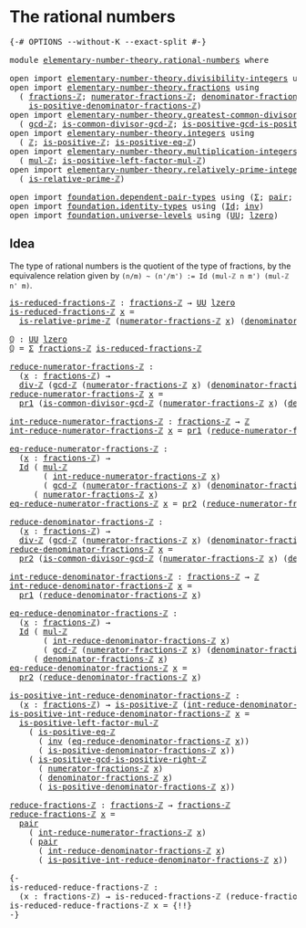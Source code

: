 # The rational numbers

<pre class="Agda"><a id="33" class="Symbol">{-#</a> <a id="37" class="Keyword">OPTIONS</a> <a id="45" class="Pragma">--without-K</a> <a id="57" class="Pragma">--exact-split</a> <a id="71" class="Symbol">#-}</a>

<a id="76" class="Keyword">module</a> <a id="83" href="elementary-number-theory.rational-numbers.html" class="Module">elementary-number-theory.rational-numbers</a> <a id="125" class="Keyword">where</a>

<a id="132" class="Keyword">open</a> <a id="137" class="Keyword">import</a> <a id="144" href="elementary-number-theory.divisibility-integers.html" class="Module">elementary-number-theory.divisibility-integers</a> <a id="191" class="Keyword">using</a> <a id="197" class="Symbol">(</a><a id="198" href="elementary-number-theory.divisibility-integers.html#2180" class="Function">div-ℤ</a><a id="203" class="Symbol">)</a>
<a id="205" class="Keyword">open</a> <a id="210" class="Keyword">import</a> <a id="217" href="elementary-number-theory.fractions.html" class="Module">elementary-number-theory.fractions</a> <a id="252" class="Keyword">using</a>
  <a id="260" class="Symbol">(</a> <a id="262" href="elementary-number-theory.fractions.html#1041" class="Function">fractions-ℤ</a><a id="273" class="Symbol">;</a> <a id="275" href="elementary-number-theory.fractions.html#1094" class="Function">numerator-fractions-ℤ</a><a id="296" class="Symbol">;</a> <a id="298" href="elementary-number-theory.fractions.html#1271" class="Function">denominator-fractions-ℤ</a><a id="321" class="Symbol">;</a>
    <a id="327" href="elementary-number-theory.fractions.html#1383" class="Function">is-positive-denominator-fractions-ℤ</a><a id="362" class="Symbol">)</a>
<a id="364" class="Keyword">open</a> <a id="369" class="Keyword">import</a> <a id="376" href="elementary-number-theory.greatest-common-divisor-integers.html" class="Module">elementary-number-theory.greatest-common-divisor-integers</a> <a id="434" class="Keyword">using</a>
  <a id="442" class="Symbol">(</a> <a id="444" href="elementary-number-theory.greatest-common-divisor-integers.html#4655" class="Function">gcd-ℤ</a><a id="449" class="Symbol">;</a> <a id="451" href="elementary-number-theory.greatest-common-divisor-integers.html#6036" class="Function">is-common-divisor-gcd-ℤ</a><a id="474" class="Symbol">;</a> <a id="476" href="elementary-number-theory.greatest-common-divisor-integers.html#6798" class="Function">is-positive-gcd-is-positive-right-ℤ</a><a id="511" class="Symbol">)</a>
<a id="513" class="Keyword">open</a> <a id="518" class="Keyword">import</a> <a id="525" href="elementary-number-theory.integers.html" class="Module">elementary-number-theory.integers</a> <a id="559" class="Keyword">using</a>
  <a id="567" class="Symbol">(</a> <a id="569" href="elementary-number-theory.integers.html#1789" class="Function">ℤ</a><a id="570" class="Symbol">;</a> <a id="572" href="elementary-number-theory.integers.html#7266" class="Function">is-positive-ℤ</a><a id="585" class="Symbol">;</a> <a id="587" href="elementary-number-theory.integers.html#7694" class="Function">is-positive-eq-ℤ</a><a id="603" class="Symbol">)</a>
<a id="605" class="Keyword">open</a> <a id="610" class="Keyword">import</a> <a id="617" href="elementary-number-theory.multiplication-integers.html" class="Module">elementary-number-theory.multiplication-integers</a> <a id="666" class="Keyword">using</a>
  <a id="674" class="Symbol">(</a> <a id="676" href="elementary-number-theory.multiplication-integers.html#2216" class="Function">mul-ℤ</a><a id="681" class="Symbol">;</a> <a id="683" href="elementary-number-theory.multiplication-integers.html#19019" class="Function">is-positive-left-factor-mul-ℤ</a><a id="712" class="Symbol">)</a>
<a id="714" class="Keyword">open</a> <a id="719" class="Keyword">import</a> <a id="726" href="elementary-number-theory.relatively-prime-integers.html" class="Module">elementary-number-theory.relatively-prime-integers</a> <a id="777" class="Keyword">using</a>
  <a id="785" class="Symbol">(</a> <a id="787" href="elementary-number-theory.relatively-prime-integers.html#479" class="Function">is-relative-prime-ℤ</a><a id="806" class="Symbol">)</a>

<a id="809" class="Keyword">open</a> <a id="814" class="Keyword">import</a> <a id="821" href="foundation.dependent-pair-types.html" class="Module">foundation.dependent-pair-types</a> <a id="853" class="Keyword">using</a> <a id="859" class="Symbol">(</a><a id="860" href="foundation-core.dependent-pair-types.html#502" class="Record">Σ</a><a id="861" class="Symbol">;</a> <a id="863" href="foundation-core.dependent-pair-types.html#575" class="InductiveConstructor">pair</a><a id="867" class="Symbol">;</a> <a id="869" href="foundation-core.dependent-pair-types.html#592" class="Field">pr1</a><a id="872" class="Symbol">;</a> <a id="874" href="foundation-core.dependent-pair-types.html#604" class="Field">pr2</a><a id="877" class="Symbol">)</a>
<a id="879" class="Keyword">open</a> <a id="884" class="Keyword">import</a> <a id="891" href="foundation.identity-types.html" class="Module">foundation.identity-types</a> <a id="917" class="Keyword">using</a> <a id="923" class="Symbol">(</a><a id="924" href="foundation-core.identity-types.html#641" class="Datatype">Id</a><a id="926" class="Symbol">;</a> <a id="928" href="foundation-core.identity-types.html#1552" class="Function">inv</a><a id="931" class="Symbol">)</a>
<a id="933" class="Keyword">open</a> <a id="938" class="Keyword">import</a> <a id="945" href="foundation.universe-levels.html" class="Module">foundation.universe-levels</a> <a id="972" class="Keyword">using</a> <a id="978" class="Symbol">(</a><a id="979" href="foundation-core.universe-levels.html#222" class="Primitive">UU</a><a id="981" class="Symbol">;</a> <a id="983" href="Agda.Primitive.html#764" class="Primitive">lzero</a><a id="988" class="Symbol">)</a>
</pre>
## Idea

The type of rational numbers is the quotient of the type of fractions, by the equivalence relation given by `(n/m) ~ (n'/m') := Id (mul-ℤ n m') (mul-ℤ n' m)`.

<pre class="Agda"><a id="is-reduced-fractions-ℤ"></a><a id="1172" href="elementary-number-theory.rational-numbers.html#1172" class="Function">is-reduced-fractions-ℤ</a> <a id="1195" class="Symbol">:</a> <a id="1197" href="elementary-number-theory.fractions.html#1041" class="Function">fractions-ℤ</a> <a id="1209" class="Symbol">→</a> <a id="1211" href="foundation-core.universe-levels.html#222" class="Primitive">UU</a> <a id="1214" href="Agda.Primitive.html#764" class="Primitive">lzero</a>
<a id="1220" href="elementary-number-theory.rational-numbers.html#1172" class="Function">is-reduced-fractions-ℤ</a> <a id="1243" href="elementary-number-theory.rational-numbers.html#1243" class="Bound">x</a> <a id="1245" class="Symbol">=</a>
  <a id="1249" href="elementary-number-theory.relatively-prime-integers.html#479" class="Function">is-relative-prime-ℤ</a> <a id="1269" class="Symbol">(</a><a id="1270" href="elementary-number-theory.fractions.html#1094" class="Function">numerator-fractions-ℤ</a> <a id="1292" href="elementary-number-theory.rational-numbers.html#1243" class="Bound">x</a><a id="1293" class="Symbol">)</a> <a id="1295" class="Symbol">(</a><a id="1296" href="elementary-number-theory.fractions.html#1271" class="Function">denominator-fractions-ℤ</a> <a id="1320" href="elementary-number-theory.rational-numbers.html#1243" class="Bound">x</a><a id="1321" class="Symbol">)</a>

<a id="ℚ"></a><a id="1324" href="elementary-number-theory.rational-numbers.html#1324" class="Function">ℚ</a> <a id="1326" class="Symbol">:</a> <a id="1328" href="foundation-core.universe-levels.html#222" class="Primitive">UU</a> <a id="1331" href="Agda.Primitive.html#764" class="Primitive">lzero</a>
<a id="1337" href="elementary-number-theory.rational-numbers.html#1324" class="Function">ℚ</a> <a id="1339" class="Symbol">=</a> <a id="1341" href="foundation-core.dependent-pair-types.html#502" class="Record">Σ</a> <a id="1343" href="elementary-number-theory.fractions.html#1041" class="Function">fractions-ℤ</a> <a id="1355" href="elementary-number-theory.rational-numbers.html#1172" class="Function">is-reduced-fractions-ℤ</a>

<a id="reduce-numerator-fractions-ℤ"></a><a id="1379" href="elementary-number-theory.rational-numbers.html#1379" class="Function">reduce-numerator-fractions-ℤ</a> <a id="1408" class="Symbol">:</a>
  <a id="1412" class="Symbol">(</a><a id="1413" href="elementary-number-theory.rational-numbers.html#1413" class="Bound">x</a> <a id="1415" class="Symbol">:</a> <a id="1417" href="elementary-number-theory.fractions.html#1041" class="Function">fractions-ℤ</a><a id="1428" class="Symbol">)</a> <a id="1430" class="Symbol">→</a>
  <a id="1434" href="elementary-number-theory.divisibility-integers.html#2180" class="Function">div-ℤ</a> <a id="1440" class="Symbol">(</a><a id="1441" href="elementary-number-theory.greatest-common-divisor-integers.html#4655" class="Function">gcd-ℤ</a> <a id="1447" class="Symbol">(</a><a id="1448" href="elementary-number-theory.fractions.html#1094" class="Function">numerator-fractions-ℤ</a> <a id="1470" href="elementary-number-theory.rational-numbers.html#1413" class="Bound">x</a><a id="1471" class="Symbol">)</a> <a id="1473" class="Symbol">(</a><a id="1474" href="elementary-number-theory.fractions.html#1271" class="Function">denominator-fractions-ℤ</a> <a id="1498" href="elementary-number-theory.rational-numbers.html#1413" class="Bound">x</a><a id="1499" class="Symbol">))</a> <a id="1502" class="Symbol">(</a><a id="1503" href="elementary-number-theory.fractions.html#1094" class="Function">numerator-fractions-ℤ</a> <a id="1525" href="elementary-number-theory.rational-numbers.html#1413" class="Bound">x</a><a id="1526" class="Symbol">)</a>
<a id="1528" href="elementary-number-theory.rational-numbers.html#1379" class="Function">reduce-numerator-fractions-ℤ</a> <a id="1557" href="elementary-number-theory.rational-numbers.html#1557" class="Bound">x</a> <a id="1559" class="Symbol">=</a>
  <a id="1563" href="foundation-core.dependent-pair-types.html#592" class="Field">pr1</a> <a id="1567" class="Symbol">(</a><a id="1568" href="elementary-number-theory.greatest-common-divisor-integers.html#6036" class="Function">is-common-divisor-gcd-ℤ</a> <a id="1592" class="Symbol">(</a><a id="1593" href="elementary-number-theory.fractions.html#1094" class="Function">numerator-fractions-ℤ</a> <a id="1615" href="elementary-number-theory.rational-numbers.html#1557" class="Bound">x</a><a id="1616" class="Symbol">)</a> <a id="1618" class="Symbol">(</a><a id="1619" href="elementary-number-theory.fractions.html#1271" class="Function">denominator-fractions-ℤ</a> <a id="1643" href="elementary-number-theory.rational-numbers.html#1557" class="Bound">x</a><a id="1644" class="Symbol">))</a>

<a id="int-reduce-numerator-fractions-ℤ"></a><a id="1648" href="elementary-number-theory.rational-numbers.html#1648" class="Function">int-reduce-numerator-fractions-ℤ</a> <a id="1681" class="Symbol">:</a> <a id="1683" href="elementary-number-theory.fractions.html#1041" class="Function">fractions-ℤ</a> <a id="1695" class="Symbol">→</a> <a id="1697" href="elementary-number-theory.integers.html#1789" class="Function">ℤ</a>
<a id="1699" href="elementary-number-theory.rational-numbers.html#1648" class="Function">int-reduce-numerator-fractions-ℤ</a> <a id="1732" href="elementary-number-theory.rational-numbers.html#1732" class="Bound">x</a> <a id="1734" class="Symbol">=</a> <a id="1736" href="foundation-core.dependent-pair-types.html#592" class="Field">pr1</a> <a id="1740" class="Symbol">(</a><a id="1741" href="elementary-number-theory.rational-numbers.html#1379" class="Function">reduce-numerator-fractions-ℤ</a> <a id="1770" href="elementary-number-theory.rational-numbers.html#1732" class="Bound">x</a><a id="1771" class="Symbol">)</a>

<a id="eq-reduce-numerator-fractions-ℤ"></a><a id="1774" href="elementary-number-theory.rational-numbers.html#1774" class="Function">eq-reduce-numerator-fractions-ℤ</a> <a id="1806" class="Symbol">:</a>
  <a id="1810" class="Symbol">(</a><a id="1811" href="elementary-number-theory.rational-numbers.html#1811" class="Bound">x</a> <a id="1813" class="Symbol">:</a> <a id="1815" href="elementary-number-theory.fractions.html#1041" class="Function">fractions-ℤ</a><a id="1826" class="Symbol">)</a> <a id="1828" class="Symbol">→</a>
  <a id="1832" href="foundation-core.identity-types.html#641" class="Datatype">Id</a> <a id="1835" class="Symbol">(</a> <a id="1837" href="elementary-number-theory.multiplication-integers.html#2216" class="Function">mul-ℤ</a>
       <a id="1850" class="Symbol">(</a> <a id="1852" href="elementary-number-theory.rational-numbers.html#1648" class="Function">int-reduce-numerator-fractions-ℤ</a> <a id="1885" href="elementary-number-theory.rational-numbers.html#1811" class="Bound">x</a><a id="1886" class="Symbol">)</a>
       <a id="1895" class="Symbol">(</a> <a id="1897" href="elementary-number-theory.greatest-common-divisor-integers.html#4655" class="Function">gcd-ℤ</a> <a id="1903" class="Symbol">(</a><a id="1904" href="elementary-number-theory.fractions.html#1094" class="Function">numerator-fractions-ℤ</a> <a id="1926" href="elementary-number-theory.rational-numbers.html#1811" class="Bound">x</a><a id="1927" class="Symbol">)</a> <a id="1929" class="Symbol">(</a><a id="1930" href="elementary-number-theory.fractions.html#1271" class="Function">denominator-fractions-ℤ</a> <a id="1954" href="elementary-number-theory.rational-numbers.html#1811" class="Bound">x</a><a id="1955" class="Symbol">)))</a>
     <a id="1964" class="Symbol">(</a> <a id="1966" href="elementary-number-theory.fractions.html#1094" class="Function">numerator-fractions-ℤ</a> <a id="1988" href="elementary-number-theory.rational-numbers.html#1811" class="Bound">x</a><a id="1989" class="Symbol">)</a>
<a id="1991" href="elementary-number-theory.rational-numbers.html#1774" class="Function">eq-reduce-numerator-fractions-ℤ</a> <a id="2023" href="elementary-number-theory.rational-numbers.html#2023" class="Bound">x</a> <a id="2025" class="Symbol">=</a> <a id="2027" href="foundation-core.dependent-pair-types.html#604" class="Field">pr2</a> <a id="2031" class="Symbol">(</a><a id="2032" href="elementary-number-theory.rational-numbers.html#1379" class="Function">reduce-numerator-fractions-ℤ</a> <a id="2061" href="elementary-number-theory.rational-numbers.html#2023" class="Bound">x</a><a id="2062" class="Symbol">)</a>

<a id="reduce-denominator-fractions-ℤ"></a><a id="2065" href="elementary-number-theory.rational-numbers.html#2065" class="Function">reduce-denominator-fractions-ℤ</a> <a id="2096" class="Symbol">:</a>
  <a id="2100" class="Symbol">(</a><a id="2101" href="elementary-number-theory.rational-numbers.html#2101" class="Bound">x</a> <a id="2103" class="Symbol">:</a> <a id="2105" href="elementary-number-theory.fractions.html#1041" class="Function">fractions-ℤ</a><a id="2116" class="Symbol">)</a> <a id="2118" class="Symbol">→</a>
  <a id="2122" href="elementary-number-theory.divisibility-integers.html#2180" class="Function">div-ℤ</a> <a id="2128" class="Symbol">(</a><a id="2129" href="elementary-number-theory.greatest-common-divisor-integers.html#4655" class="Function">gcd-ℤ</a> <a id="2135" class="Symbol">(</a><a id="2136" href="elementary-number-theory.fractions.html#1094" class="Function">numerator-fractions-ℤ</a> <a id="2158" href="elementary-number-theory.rational-numbers.html#2101" class="Bound">x</a><a id="2159" class="Symbol">)</a> <a id="2161" class="Symbol">(</a><a id="2162" href="elementary-number-theory.fractions.html#1271" class="Function">denominator-fractions-ℤ</a> <a id="2186" href="elementary-number-theory.rational-numbers.html#2101" class="Bound">x</a><a id="2187" class="Symbol">))</a> <a id="2190" class="Symbol">(</a><a id="2191" href="elementary-number-theory.fractions.html#1271" class="Function">denominator-fractions-ℤ</a> <a id="2215" href="elementary-number-theory.rational-numbers.html#2101" class="Bound">x</a><a id="2216" class="Symbol">)</a>
<a id="2218" href="elementary-number-theory.rational-numbers.html#2065" class="Function">reduce-denominator-fractions-ℤ</a> <a id="2249" href="elementary-number-theory.rational-numbers.html#2249" class="Bound">x</a> <a id="2251" class="Symbol">=</a>
  <a id="2255" href="foundation-core.dependent-pair-types.html#604" class="Field">pr2</a> <a id="2259" class="Symbol">(</a><a id="2260" href="elementary-number-theory.greatest-common-divisor-integers.html#6036" class="Function">is-common-divisor-gcd-ℤ</a> <a id="2284" class="Symbol">(</a><a id="2285" href="elementary-number-theory.fractions.html#1094" class="Function">numerator-fractions-ℤ</a> <a id="2307" href="elementary-number-theory.rational-numbers.html#2249" class="Bound">x</a><a id="2308" class="Symbol">)</a> <a id="2310" class="Symbol">(</a><a id="2311" href="elementary-number-theory.fractions.html#1271" class="Function">denominator-fractions-ℤ</a> <a id="2335" href="elementary-number-theory.rational-numbers.html#2249" class="Bound">x</a><a id="2336" class="Symbol">))</a>

<a id="int-reduce-denominator-fractions-ℤ"></a><a id="2340" href="elementary-number-theory.rational-numbers.html#2340" class="Function">int-reduce-denominator-fractions-ℤ</a> <a id="2375" class="Symbol">:</a> <a id="2377" href="elementary-number-theory.fractions.html#1041" class="Function">fractions-ℤ</a> <a id="2389" class="Symbol">→</a> <a id="2391" href="elementary-number-theory.integers.html#1789" class="Function">ℤ</a>
<a id="2393" href="elementary-number-theory.rational-numbers.html#2340" class="Function">int-reduce-denominator-fractions-ℤ</a> <a id="2428" href="elementary-number-theory.rational-numbers.html#2428" class="Bound">x</a> <a id="2430" class="Symbol">=</a>
  <a id="2434" href="foundation-core.dependent-pair-types.html#592" class="Field">pr1</a> <a id="2438" class="Symbol">(</a><a id="2439" href="elementary-number-theory.rational-numbers.html#2065" class="Function">reduce-denominator-fractions-ℤ</a> <a id="2470" href="elementary-number-theory.rational-numbers.html#2428" class="Bound">x</a><a id="2471" class="Symbol">)</a>

<a id="eq-reduce-denominator-fractions-ℤ"></a><a id="2474" href="elementary-number-theory.rational-numbers.html#2474" class="Function">eq-reduce-denominator-fractions-ℤ</a> <a id="2508" class="Symbol">:</a>
  <a id="2512" class="Symbol">(</a><a id="2513" href="elementary-number-theory.rational-numbers.html#2513" class="Bound">x</a> <a id="2515" class="Symbol">:</a> <a id="2517" href="elementary-number-theory.fractions.html#1041" class="Function">fractions-ℤ</a><a id="2528" class="Symbol">)</a> <a id="2530" class="Symbol">→</a>
  <a id="2534" href="foundation-core.identity-types.html#641" class="Datatype">Id</a> <a id="2537" class="Symbol">(</a> <a id="2539" href="elementary-number-theory.multiplication-integers.html#2216" class="Function">mul-ℤ</a>
       <a id="2552" class="Symbol">(</a> <a id="2554" href="elementary-number-theory.rational-numbers.html#2340" class="Function">int-reduce-denominator-fractions-ℤ</a> <a id="2589" href="elementary-number-theory.rational-numbers.html#2513" class="Bound">x</a><a id="2590" class="Symbol">)</a>
       <a id="2599" class="Symbol">(</a> <a id="2601" href="elementary-number-theory.greatest-common-divisor-integers.html#4655" class="Function">gcd-ℤ</a> <a id="2607" class="Symbol">(</a><a id="2608" href="elementary-number-theory.fractions.html#1094" class="Function">numerator-fractions-ℤ</a> <a id="2630" href="elementary-number-theory.rational-numbers.html#2513" class="Bound">x</a><a id="2631" class="Symbol">)</a> <a id="2633" class="Symbol">(</a><a id="2634" href="elementary-number-theory.fractions.html#1271" class="Function">denominator-fractions-ℤ</a> <a id="2658" href="elementary-number-theory.rational-numbers.html#2513" class="Bound">x</a><a id="2659" class="Symbol">)))</a>
     <a id="2668" class="Symbol">(</a> <a id="2670" href="elementary-number-theory.fractions.html#1271" class="Function">denominator-fractions-ℤ</a> <a id="2694" href="elementary-number-theory.rational-numbers.html#2513" class="Bound">x</a><a id="2695" class="Symbol">)</a>
<a id="2697" href="elementary-number-theory.rational-numbers.html#2474" class="Function">eq-reduce-denominator-fractions-ℤ</a> <a id="2731" href="elementary-number-theory.rational-numbers.html#2731" class="Bound">x</a> <a id="2733" class="Symbol">=</a>
  <a id="2737" href="foundation-core.dependent-pair-types.html#604" class="Field">pr2</a> <a id="2741" class="Symbol">(</a><a id="2742" href="elementary-number-theory.rational-numbers.html#2065" class="Function">reduce-denominator-fractions-ℤ</a> <a id="2773" href="elementary-number-theory.rational-numbers.html#2731" class="Bound">x</a><a id="2774" class="Symbol">)</a>

<a id="is-positive-int-reduce-denominator-fractions-ℤ"></a><a id="2777" href="elementary-number-theory.rational-numbers.html#2777" class="Function">is-positive-int-reduce-denominator-fractions-ℤ</a> <a id="2824" class="Symbol">:</a>
  <a id="2828" class="Symbol">(</a><a id="2829" href="elementary-number-theory.rational-numbers.html#2829" class="Bound">x</a> <a id="2831" class="Symbol">:</a> <a id="2833" href="elementary-number-theory.fractions.html#1041" class="Function">fractions-ℤ</a><a id="2844" class="Symbol">)</a> <a id="2846" class="Symbol">→</a> <a id="2848" href="elementary-number-theory.integers.html#7266" class="Function">is-positive-ℤ</a> <a id="2862" class="Symbol">(</a><a id="2863" href="elementary-number-theory.rational-numbers.html#2340" class="Function">int-reduce-denominator-fractions-ℤ</a> <a id="2898" href="elementary-number-theory.rational-numbers.html#2829" class="Bound">x</a><a id="2899" class="Symbol">)</a>
<a id="2901" href="elementary-number-theory.rational-numbers.html#2777" class="Function">is-positive-int-reduce-denominator-fractions-ℤ</a> <a id="2948" href="elementary-number-theory.rational-numbers.html#2948" class="Bound">x</a> <a id="2950" class="Symbol">=</a>
  <a id="2954" href="elementary-number-theory.multiplication-integers.html#19019" class="Function">is-positive-left-factor-mul-ℤ</a>
    <a id="2988" class="Symbol">(</a> <a id="2990" href="elementary-number-theory.integers.html#7694" class="Function">is-positive-eq-ℤ</a>
      <a id="3013" class="Symbol">(</a> <a id="3015" href="foundation-core.identity-types.html#1552" class="Function">inv</a> <a id="3019" class="Symbol">(</a><a id="3020" href="elementary-number-theory.rational-numbers.html#2474" class="Function">eq-reduce-denominator-fractions-ℤ</a> <a id="3054" href="elementary-number-theory.rational-numbers.html#2948" class="Bound">x</a><a id="3055" class="Symbol">))</a>
      <a id="3064" class="Symbol">(</a> <a id="3066" href="elementary-number-theory.fractions.html#1383" class="Function">is-positive-denominator-fractions-ℤ</a> <a id="3102" href="elementary-number-theory.rational-numbers.html#2948" class="Bound">x</a><a id="3103" class="Symbol">))</a>
    <a id="3110" class="Symbol">(</a> <a id="3112" href="elementary-number-theory.greatest-common-divisor-integers.html#6798" class="Function">is-positive-gcd-is-positive-right-ℤ</a>
      <a id="3154" class="Symbol">(</a> <a id="3156" href="elementary-number-theory.fractions.html#1094" class="Function">numerator-fractions-ℤ</a> <a id="3178" href="elementary-number-theory.rational-numbers.html#2948" class="Bound">x</a><a id="3179" class="Symbol">)</a>
      <a id="3187" class="Symbol">(</a> <a id="3189" href="elementary-number-theory.fractions.html#1271" class="Function">denominator-fractions-ℤ</a> <a id="3213" href="elementary-number-theory.rational-numbers.html#2948" class="Bound">x</a><a id="3214" class="Symbol">)</a>
      <a id="3222" class="Symbol">(</a> <a id="3224" href="elementary-number-theory.fractions.html#1383" class="Function">is-positive-denominator-fractions-ℤ</a> <a id="3260" href="elementary-number-theory.rational-numbers.html#2948" class="Bound">x</a><a id="3261" class="Symbol">))</a>

<a id="reduce-fractions-ℤ"></a><a id="3265" href="elementary-number-theory.rational-numbers.html#3265" class="Function">reduce-fractions-ℤ</a> <a id="3284" class="Symbol">:</a> <a id="3286" href="elementary-number-theory.fractions.html#1041" class="Function">fractions-ℤ</a> <a id="3298" class="Symbol">→</a> <a id="3300" href="elementary-number-theory.fractions.html#1041" class="Function">fractions-ℤ</a>
<a id="3312" href="elementary-number-theory.rational-numbers.html#3265" class="Function">reduce-fractions-ℤ</a> <a id="3331" href="elementary-number-theory.rational-numbers.html#3331" class="Bound">x</a> <a id="3333" class="Symbol">=</a>
  <a id="3337" href="foundation-core.dependent-pair-types.html#575" class="InductiveConstructor">pair</a>
    <a id="3346" class="Symbol">(</a> <a id="3348" href="elementary-number-theory.rational-numbers.html#1648" class="Function">int-reduce-numerator-fractions-ℤ</a> <a id="3381" href="elementary-number-theory.rational-numbers.html#3331" class="Bound">x</a><a id="3382" class="Symbol">)</a>
    <a id="3388" class="Symbol">(</a> <a id="3390" href="foundation-core.dependent-pair-types.html#575" class="InductiveConstructor">pair</a>
      <a id="3401" class="Symbol">(</a> <a id="3403" href="elementary-number-theory.rational-numbers.html#2340" class="Function">int-reduce-denominator-fractions-ℤ</a> <a id="3438" href="elementary-number-theory.rational-numbers.html#3331" class="Bound">x</a><a id="3439" class="Symbol">)</a>
      <a id="3447" class="Symbol">(</a> <a id="3449" href="elementary-number-theory.rational-numbers.html#2777" class="Function">is-positive-int-reduce-denominator-fractions-ℤ</a> <a id="3496" href="elementary-number-theory.rational-numbers.html#3331" class="Bound">x</a><a id="3497" class="Symbol">))</a>

<a id="3501" class="Comment">{-
is-reduced-reduce-fractions-ℤ :
  (x : fractions-ℤ) → is-reduced-fractions-ℤ (reduce-fractions-ℤ x)
is-reduced-reduce-fractions-ℤ x = {!!}
-}</a>
</pre>